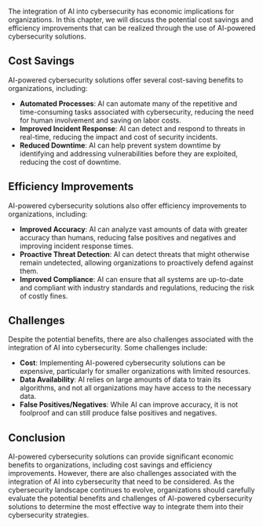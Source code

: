 
The integration of AI into cybersecurity has economic implications for organizations. In this chapter, we will discuss the potential cost savings and efficiency improvements that can be realized through the use of AI-powered cybersecurity solutions.

Cost Savings
------------

AI-powered cybersecurity solutions offer several cost-saving benefits to organizations, including:

* **Automated Processes**: AI can automate many of the repetitive and time-consuming tasks associated with cybersecurity, reducing the need for human involvement and saving on labor costs.
* **Improved Incident Response**: AI can detect and respond to threats in real-time, reducing the impact and cost of security incidents.
* **Reduced Downtime**: AI can help prevent system downtime by identifying and addressing vulnerabilities before they are exploited, reducing the cost of downtime.

Efficiency Improvements
-----------------------

AI-powered cybersecurity solutions also offer efficiency improvements to organizations, including:

* **Improved Accuracy**: AI can analyze vast amounts of data with greater accuracy than humans, reducing false positives and negatives and improving incident response times.
* **Proactive Threat Detection**: AI can detect threats that might otherwise remain undetected, allowing organizations to proactively defend against them.
* **Improved Compliance**: AI can ensure that all systems are up-to-date and compliant with industry standards and regulations, reducing the risk of costly fines.

Challenges
----------

Despite the potential benefits, there are also challenges associated with the integration of AI into cybersecurity. Some challenges include:

* **Cost**: Implementing AI-powered cybersecurity solutions can be expensive, particularly for smaller organizations with limited resources.
* **Data Availability**: AI relies on large amounts of data to train its algorithms, and not all organizations may have access to the necessary data.
* **False Positives/Negatives**: While AI can improve accuracy, it is not foolproof and can still produce false positives and negatives.

Conclusion
----------

AI-powered cybersecurity solutions can provide significant economic benefits to organizations, including cost savings and efficiency improvements. However, there are also challenges associated with the integration of AI into cybersecurity that need to be considered. As the cybersecurity landscape continues to evolve, organizations should carefully evaluate the potential benefits and challenges of AI-powered cybersecurity solutions to determine the most effective way to integrate them into their cybersecurity strategies.
